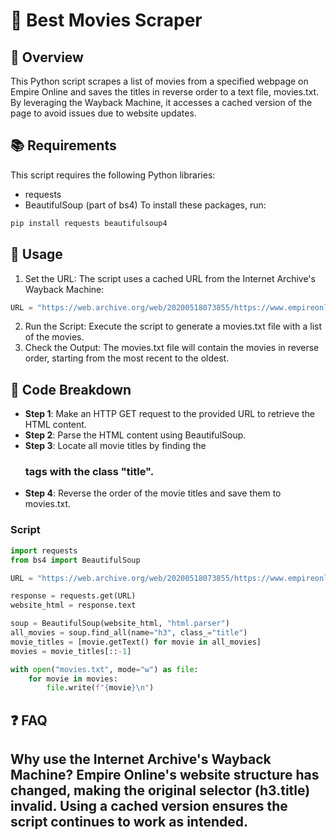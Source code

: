 # 🎥 Best Movies Scraper
## 📝 Overview
This Python script scrapes a list of movies from a specified webpage on Empire Online and saves the titles in reverse order to a text file, movies.txt. By leveraging the Wayback Machine, it accesses a cached version of the page to avoid issues due to website updates.
## 📚 Requirements
This script requires the following Python libraries:
- requests
- BeautifulSoup (part of bs4)
To install these packages, run:
```bash
pip install requests beautifulsoup4
```
## 🚀 Usage
1. Set the URL: The script uses a cached URL from the Internet Archive's Wayback Machine:
```python
URL = "https://web.archive.org/web/20200518073855/https://www.empireonline.com/movies/features/best-movies-2/"
```
2. Run the Script: Execute the script to generate a movies.txt file with a list of the movies.
3. Check the Output: The movies.txt file will contain the movies in reverse order, starting from the most recent to the oldest.
## 📖 Code Breakdown
- **Step 1**: Make an HTTP GET request to the provided URL to retrieve the HTML content.
- **Step 2**: Parse the HTML content using BeautifulSoup.
- **Step 3**: Locate all movie titles by finding the <h3> tags with the class "title".
- **Step 4**: Reverse the order of the movie titles and save them to movies.txt.
### Script
```python
import requests
from bs4 import BeautifulSoup

URL = "https://web.archive.org/web/20200518073855/https://www.empireonline.com/movies/features/best-movies-2/"

response = requests.get(URL)
website_html = response.text

soup = BeautifulSoup(website_html, "html.parser")
all_movies = soup.find_all(name="h3", class_="title")
movie_titles = [movie.getText() for movie in all_movies]
movies = movie_titles[::-1]

with open("movies.txt", mode="w") as file:
    for movie in movies:
        file.write(f"{movie}\n")
```
## ❓ FAQ
Why use the Internet Archive's Wayback Machine?
Empire Online's website structure has changed, making the original selector (h3.title) invalid. Using a cached version ensures the script continues to work as intended.
---
